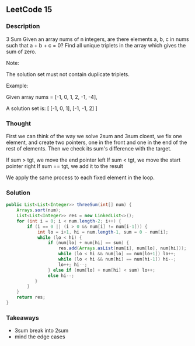 ## LeetCode 15

### Description
3 Sum
Given an array nums of n integers, are there elements a, b, c in nums such that a + b + c = 0? Find all unique triplets in the array which gives the sum of zero.

Note:

The solution set must not contain duplicate triplets.

Example:

Given array nums = [-1, 0, 1, 2, -1, -4],

A solution set is:
[
  [-1, 0, 1],
  [-1, -1, 2]
]

### Thought
First we can think of the way we solve 2sum and 3sum cloest, we fix one element, and create two pointers, one in the front and one in the end of the rest of elements. Then we check its sum's difference with the target.

If sum > tgt, we move the end pointer left
If sum < tgt, we move the start pointer right
If sum == tgt, we add it to the result

We apply the same process to each fixed element in the loop.

### Solution
```java
public List<List<Integer>> threeSum(int[] num) {
    Arrays.sort(num);
    List<List<Integer>> res = new LinkedList<>();
    for (int i = 0; i < num.length-2; i++) {
        if (i == 0 || (i > 0 && num[i] != num[i-1])) {
            int lo = i+1, hi = num.length-1, sum = 0 - num[i];
            while (lo < hi) {
                if (num[lo] + num[hi] == sum) {
                    res.add(Arrays.asList(num[i], num[lo], num[hi]));
                    while (lo < hi && num[lo] == num[lo+1]) lo++;
                    while (lo < hi && num[hi] == num[hi-1]) hi--;
                    lo++; hi--;
                } else if (num[lo] + num[hi] < sum) lo++;
                else hi--;
           }
        }
    }
    return res;
}

```

### Takeaways
* 3sum break into 2sum
* mind the edge cases
